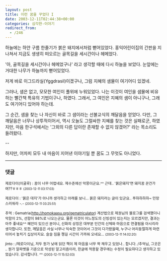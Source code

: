 ```yaml
---
layout: post
title: 이런 꿈을 꾸었다 I
date: 2003-12-11T02:44:38+00:00
categories: 심각한-이야기
redirect_from:
  - /246
---
```


하늘에는 하얀 구름 한줄기가 붉은 돼지에서처럼 뻗어있었다. 홍익어린이집의 간판을 지나쳐서 지금도 생생히 떠오르는 골목길을 세시간이나 헤메었다.

'아, 골목길을 세시간이나 헤메었구나' 라고 생각할 때에 다시 하늘을 보았다. 눈앞에는 거대한 나무가 하늘까지 뻗어있었다.

저게 바로 이그드라실(Yggdrasil)이겠구나, 그럼 지혜의 샘물이 여기어디 있겠네.

그러나, 샘은 없고, 모모한 여인이 풀위에 누워있었다. 나는 이것이 여인을 샘물에 비유하는 빨간책 특유의 기법이구나, 하였다. 그래서, 그 여인은 지혜의 샘이 아니구나, 그래도 여기어디 있어야 하는데.

그 순간, 샘을 찾는 나 자신이 바로 그 샘이라는 선불교식의 깨달음을 얻었다. 다만, 그 깨달음은 너무나 상투적이어서, 역시 오늘도 그럴싸한 지혜를 찾는 것은 실패로군, 하였지만, 마음 한구석에서는 '그외의 다른 답이란 존재할 수 없지 않겠어?' 라는 목소리도 들려왔다.

--

하지만, 어차피 모두 내 마음이 지어낸 이야기일 뿐 꿈도 그 무엇도 아니었다.

* * *

### 댓글



<!--- cmt:520 --->
<!--- mail: --->
<!--- parent:0 --->

<small class=comment>제로다이(이굴루) : 꿈이 너무 어렵네요. 제수준에선 악몽이군요.^^ 근데.. '붉은돼지'면 돼지꿈 꾼건가여??ㅎㅎㅎ <small>(2003-12-11 03:17:03)</small></small>


<!--- cmt:521 --->
<!--- mail: --->
<!--- parent:0 --->

<small class=comment>제로다이 : '붉은 대지'가 아니까 생각하고 아래를 보니... 붉은 돼지라는 글이 있군요.. 푸하하하하~ 민망스러워라 *-.-* <small>(2003-12-11 03:25:51)</small></small>


<!--- cmt:522 --->
<!--- mail: --->
<!--- parent:0 --->

<small class=comment>추억 : Gematria(http://homokaasu.org/gematriculator) 계산법으로 제권님의 블로그를 검색했더니 악함이 2%, 선함이 98%로 나오는군요. 물론 이것이 어느정도의 신빙성이 있는지는 모르겠지만, 결과는 아주 좋네요^^  혜안이 있으신 분이니, 신화의 상징은 대부분 인간의 신체와 마음으로 연결됨을 아시리라 생각합니다. 또한, 깨달음은 사실 너무나 익숙한 것이어서 그것이 다가왔을때, 누구나 어리둥절하게 마련이어서 놓치기 십상이지요. 슬슬 짐을 챙길 시간이 가까워 오네요... <small>(2003-12-11 14:02:20)</small></small>


<!--- cmt:523 --->
<!--- mail: --->
<!--- parent:0 --->

<small class=comment>jinto : /제로다이님, 저두 뭔가 낮에 읽던 책이 제 마음을 너무 꽉 채우고 있었나.. 합니다. /추억님, 그곳은 .. 뭔가 알파벳을 기준으로 작성된 알고리즘이라, 한글에 적용할 경우에는 수정이 필요하다고 생각하고 있었습니다.  감사합니다. ^^ <small>(2003-12-11 15:52:03)</small></small>

